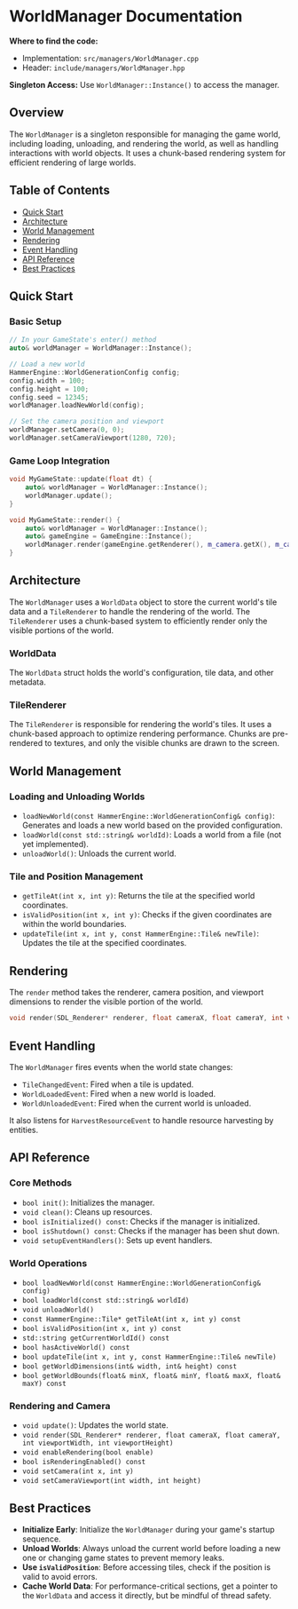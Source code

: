 # WorldManager Documentation

**Where to find the code:**
- Implementation: `src/managers/WorldManager.cpp`
- Header: `include/managers/WorldManager.hpp`

**Singleton Access:** Use `WorldManager::Instance()` to access the manager.

## Overview

The `WorldManager` is a singleton responsible for managing the game world, including loading, unloading, and rendering the world, as well as handling interactions with world objects. It uses a chunk-based rendering system for efficient rendering of large worlds.

## Table of Contents

- [Quick Start](#quick-start)
- [Architecture](#architecture)
- [World Management](#world-management)
- [Rendering](#rendering)
- [Event Handling](#event-handling)
- [API Reference](#api-reference)
- [Best Practices](#best-practices)

## Quick Start

### Basic Setup

```cpp
// In your GameState's enter() method
auto& worldManager = WorldManager::Instance();

// Load a new world
HammerEngine::WorldGenerationConfig config;
config.width = 100;
config.height = 100;
config.seed = 12345;
worldManager.loadNewWorld(config);

// Set the camera position and viewport
worldManager.setCamera(0, 0);
worldManager.setCameraViewport(1280, 720);
```

### Game Loop Integration

```cpp
void MyGameState::update(float dt) {
    auto& worldManager = WorldManager::Instance();
    worldManager.update();
}

void MyGameState::render() {
    auto& worldManager = WorldManager::Instance();
    auto& gameEngine = GameEngine::Instance();
    worldManager.render(gameEngine.getRenderer(), m_camera.getX(), m_camera.getY(), gameEngine.getLogicalWidth(), gameEngine.getLogicalHeight());
}
```

## Architecture

The `WorldManager` uses a `WorldData` object to store the current world's tile data and a `TileRenderer` to handle the rendering of the world. The `TileRenderer` uses a chunk-based system to efficiently render only the visible portions of the world.

### WorldData

The `WorldData` struct holds the world's configuration, tile data, and other metadata.

### TileRenderer

The `TileRenderer` is responsible for rendering the world's tiles. It uses a chunk-based approach to optimize rendering performance. Chunks are pre-rendered to textures, and only the visible chunks are drawn to the screen.

## World Management

### Loading and Unloading Worlds

- `loadNewWorld(const HammerEngine::WorldGenerationConfig& config)`: Generates and loads a new world based on the provided configuration.
- `loadWorld(const std::string& worldId)`: Loads a world from a file (not yet implemented).
- `unloadWorld()`: Unloads the current world.

### Tile and Position Management

- `getTileAt(int x, int y)`: Returns the tile at the specified world coordinates.
- `isValidPosition(int x, int y)`: Checks if the given coordinates are within the world boundaries.
- `updateTile(int x, int y, const HammerEngine::Tile& newTile)`: Updates the tile at the specified coordinates.

## Rendering

The `render` method takes the renderer, camera position, and viewport dimensions to render the visible portion of the world.

```cpp
void render(SDL_Renderer* renderer, float cameraX, float cameraY, int viewportWidth, int viewportHeight);
```

## Event Handling

The `WorldManager` fires events when the world state changes:

- `TileChangedEvent`: Fired when a tile is updated.
- `WorldLoadedEvent`: Fired when a new world is loaded.
- `WorldUnloadedEvent`: Fired when the current world is unloaded.

It also listens for `HarvestResourceEvent` to handle resource harvesting by entities.

## API Reference

### Core Methods

- `bool init()`: Initializes the manager.
- `void clean()`: Cleans up resources.
- `bool isInitialized() const`: Checks if the manager is initialized.
- `bool isShutdown() const`: Checks if the manager has been shut down.
- `void setupEventHandlers()`: Sets up event handlers.

### World Operations

- `bool loadNewWorld(const HammerEngine::WorldGenerationConfig& config)`
- `bool loadWorld(const std::string& worldId)`
- `void unloadWorld()`
- `const HammerEngine::Tile* getTileAt(int x, int y) const`
- `bool isValidPosition(int x, int y) const`
- `std::string getCurrentWorldId() const`
- `bool hasActiveWorld() const`
- `bool updateTile(int x, int y, const HammerEngine::Tile& newTile)`
- `bool getWorldDimensions(int& width, int& height) const`
- `bool getWorldBounds(float& minX, float& minY, float& maxX, float& maxY) const`

### Rendering and Camera

- `void update()`: Updates the world state.
- `void render(SDL_Renderer* renderer, float cameraX, float cameraY, int viewportWidth, int viewportHeight)`
- `void enableRendering(bool enable)`
- `bool isRenderingEnabled() const`
- `void setCamera(int x, int y)`
- `void setCameraViewport(int width, int height)`

## Best Practices

- **Initialize Early**: Initialize the `WorldManager` during your game's startup sequence.
- **Unload Worlds**: Always unload the current world before loading a new one or changing game states to prevent memory leaks.
- **Use `isValidPosition`**: Before accessing tiles, check if the position is valid to avoid errors.
- **Cache World Data**: For performance-critical sections, get a pointer to the `WorldData` and access it directly, but be mindful of thread safety.
